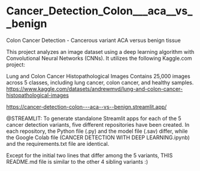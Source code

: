 # Cancer_Detection_Colon___aca__vs__benign
Colon Cancer Detection - Cancerous variant ACA  versus  benign tissue

This project analyzes an image dataset using a deep learning algorithm with Convolutional Neural Networks (CNNs). It utilizes the following Kaggle.com project:

Lung and Colon Cancer Histopathological Images
Contains 25,000 images across 5 classes, including lung cancer, colon cancer, and healthy samples.
https://www.kaggle.com/datasets/andrewmvd/lung-and-colon-cancer-histopathological-images

https://cancer-detection-colon---aca--vs--benign.streamlit.app/

@STREAMLIT:
To generate standalone Streamlit apps for each of the 5 cancer detection variants, five different repositories have been created. In each repository, the Python file (.py)
and the model file (.sav) differ, while the Google Colab file (CANCER DETECTION WITH DEEP LEARNING.ipynb) and the requirements.txt file are identical.

Except for the initial two lines that differ among the 5 variants, THIS README.md file is similar to the other 4 sibling variants :)
